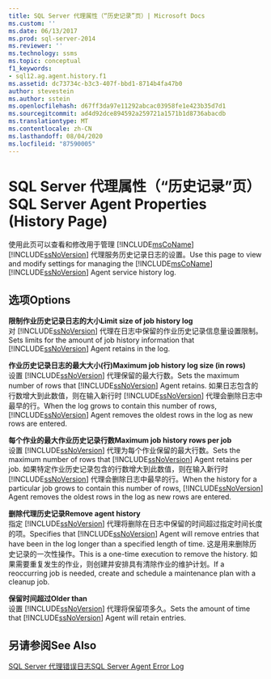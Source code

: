 ```yaml
---
title: SQL Server 代理属性（“历史记录”页）| Microsoft Docs
ms.custom: ''
ms.date: 06/13/2017
ms.prod: sql-server-2014
ms.reviewer: ''
ms.technology: ssms
ms.topic: conceptual
f1_keywords:
- sql12.ag.agent.history.f1
ms.assetid: dc73734c-b3c3-407f-bbd1-8714b4fa47b0
author: stevestein
ms.author: sstein
ms.openlocfilehash: d67ff3da97e11292abcac03958fe1e423b35d7d1
ms.sourcegitcommit: ad4d92dce894592a259721a1571b1d8736abacdb
ms.translationtype: MT
ms.contentlocale: zh-CN
ms.lasthandoff: 08/04/2020
ms.locfileid: "87590005"
---
```

# <a name="sql-server-agent-properties-history-page"></a><span data-ttu-id="71b5c-102">SQL Server 代理属性（“历史记录”页）</span><span class="sxs-lookup"><span data-stu-id="71b5c-102">SQL Server Agent Properties (History Page)</span></span>
  <span data-ttu-id="71b5c-103">使用此页可以查看和修改用于管理 [!INCLUDE[msCoName](../../includes/msconame-md.md)] [!INCLUDE[ssNoVersion](../../includes/ssnoversion-md.md)] 代理服务历史记录日志的设置。</span><span class="sxs-lookup"><span data-stu-id="71b5c-103">Use this page to view and modify settings for managing the [!INCLUDE[msCoName](../../includes/msconame-md.md)] [!INCLUDE[ssNoVersion](../../includes/ssnoversion-md.md)] Agent service history log.</span></span>  
  
## <a name="options"></a><span data-ttu-id="71b5c-104">选项</span><span class="sxs-lookup"><span data-stu-id="71b5c-104">Options</span></span>  
 <span data-ttu-id="71b5c-105">**限制作业历史记录日志的大小**</span><span class="sxs-lookup"><span data-stu-id="71b5c-105">**Limit size of job history log**</span></span>  
 <span data-ttu-id="71b5c-106">对 [!INCLUDE[ssNoVersion](../../includes/ssnoversion-md.md)] 代理在日志中保留的作业历史记录信息量设置限制。</span><span class="sxs-lookup"><span data-stu-id="71b5c-106">Sets limits for the amount of job history information that [!INCLUDE[ssNoVersion](../../includes/ssnoversion-md.md)] Agent retains in the log.</span></span>  
  
 <span data-ttu-id="71b5c-107">**作业历史记录日志的最大大小(行)**</span><span class="sxs-lookup"><span data-stu-id="71b5c-107">**Maximum job history log size (in rows)**</span></span>  
 <span data-ttu-id="71b5c-108">设置 [!INCLUDE[ssNoVersion](../../includes/ssnoversion-md.md)] 代理保留的最大行数。</span><span class="sxs-lookup"><span data-stu-id="71b5c-108">Sets the maximum number of rows that [!INCLUDE[ssNoVersion](../../includes/ssnoversion-md.md)] Agent retains.</span></span> <span data-ttu-id="71b5c-109">如果日志包含的行数增大到此数值，则在输入新行时 [!INCLUDE[ssNoVersion](../../includes/ssnoversion-md.md)] 代理会删除日志中最早的行。</span><span class="sxs-lookup"><span data-stu-id="71b5c-109">When the log grows to contain this number of rows, [!INCLUDE[ssNoVersion](../../includes/ssnoversion-md.md)] Agent removes the oldest rows in the log as new rows are entered.</span></span>  
  
 <span data-ttu-id="71b5c-110">**每个作业的最大作业历史记录行数**</span><span class="sxs-lookup"><span data-stu-id="71b5c-110">**Maximum job history rows per job**</span></span>  
 <span data-ttu-id="71b5c-111">设置 [!INCLUDE[ssNoVersion](../../includes/ssnoversion-md.md)] 代理为每个作业保留的最大行数。</span><span class="sxs-lookup"><span data-stu-id="71b5c-111">Sets the maximum number of rows that [!INCLUDE[ssNoVersion](../../includes/ssnoversion-md.md)] Agent retains per job.</span></span> <span data-ttu-id="71b5c-112">如果特定作业历史记录包含的行数增大到此数值，则在输入新行时 [!INCLUDE[ssNoVersion](../../includes/ssnoversion-md.md)] 代理会删除日志中最早的行。</span><span class="sxs-lookup"><span data-stu-id="71b5c-112">When the history for a particular job grows to contain this number of rows, [!INCLUDE[ssNoVersion](../../includes/ssnoversion-md.md)] Agent removes the oldest rows in the log as new rows are entered.</span></span>  
  
 <span data-ttu-id="71b5c-113">**删除代理历史记录**</span><span class="sxs-lookup"><span data-stu-id="71b5c-113">**Remove agent history**</span></span>  
 <span data-ttu-id="71b5c-114">指定 [!INCLUDE[ssNoVersion](../../includes/ssnoversion-md.md)] 代理将删除在日志中保留的时间超过指定时间长度的项。</span><span class="sxs-lookup"><span data-stu-id="71b5c-114">Specifies that [!INCLUDE[ssNoVersion](../../includes/ssnoversion-md.md)] Agent will remove entries that have been in the log longer than a specified length of time.</span></span> <span data-ttu-id="71b5c-115">这是用来删除历史记录的一次性操作。</span><span class="sxs-lookup"><span data-stu-id="71b5c-115">This is a one-time execution to remove the history.</span></span> <span data-ttu-id="71b5c-116">如果需要重复发生的作业，则创建并安排具有清除作业的维护计划。</span><span class="sxs-lookup"><span data-stu-id="71b5c-116">If a reoccurring job is needed, create and schedule a maintenance plan with a cleanup job.</span></span>  
  
 <span data-ttu-id="71b5c-117">**保留时间超过**</span><span class="sxs-lookup"><span data-stu-id="71b5c-117">**Older than**</span></span>  
 <span data-ttu-id="71b5c-118">设置 [!INCLUDE[ssNoVersion](../../includes/ssnoversion-md.md)] 代理将保留项多久。</span><span class="sxs-lookup"><span data-stu-id="71b5c-118">Sets the amount of time that [!INCLUDE[ssNoVersion](../../includes/ssnoversion-md.md)] Agent will retain entries.</span></span>  
  
## <a name="see-also"></a><span data-ttu-id="71b5c-119">另请参阅</span><span class="sxs-lookup"><span data-stu-id="71b5c-119">See Also</span></span>  
 [<span data-ttu-id="71b5c-120">SQL Server 代理错误日志</span><span class="sxs-lookup"><span data-stu-id="71b5c-120">SQL Server Agent Error Log</span></span>](sql-server-agent-error-log.md)  
  
  
